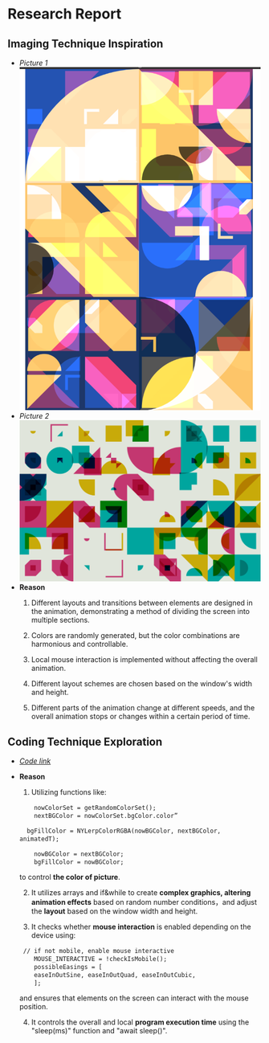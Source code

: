 # **Research Report**
## Imaging Technique Inspiration
- *Picture 1*![Image](readmeImages/coding_pt1_1.png)
- *Picture 2*![Image](readmeImages/coding_pt1_2.png)
- **Reason**
    1. Different layouts and transitions between elements are designed in the animation, demonstrating a method of dividing the screen into multiple sections.

    2. Colors are randomly generated, but the color combinations are harmonious and controllable.

    3. Local mouse interaction is implemented without affecting the overall animation.

    4. Different layout schemes are chosen based on the window's width and height.

    5. Different parts of the animation change at different speeds, and the overall animation stops or changes within a certain period of time.

## Coding Technique Exploration
- *[Code link](https://openprocessing.org/sketch/2211491)*
- **Reason**
   1. Utilizing functions like:
    ```
        nowColorSet = getRandomColorSet();
        nextBGColor = nowColorSet.bgColor.color”
    ```
        bgFillColor = NYLerpColorRGBA(nowBGColor, nextBGColor, animatedT);
    ```
        nowBGColor = nextBGColor;
        bgFillColor = nowBGColor;
    ```
    to control **the color of picture**.

   2. It utilizes arrays and if&while to create **complex graphics, altering animation effects** based on random number conditions，and adjust the **layout** based on the window width and height.

   3. It checks whether **mouse interaction** is enabled depending on the device using:
    ```
     // if not mobile, enable mouse interactive
        MOUSE_INTERACTIVE = !checkIsMobile();
        possibleEasings = [
        easeInOutSine, easeInOutQuad, easeInOutCubic,
        ];
    ```
    and ensures that elements on the screen can interact with the mouse position.

   4. It controls the overall and local **program execution time** using the "sleep(ms)" function and "await sleep()".
      